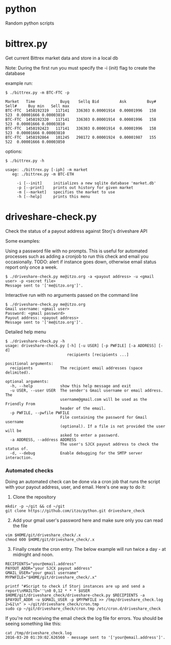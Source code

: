 # python
Random python scripts


# bittrex.py
Get current Bittrex market data and store in a local db

Note: During the first run you must specify the -i (init) flag to create the database

example run:
```
$ ./bittrex.py -m BTC-FTC -p

Market   Time           Buyq    Sellq Bid         Ask         Buy# Sell#     Buy min   Sell max
BTC-FTC  1458192319   117141   336303 0.00001914  0.00001996   158   523  0.00001666 0.00003810
BTC-FTC  1458192320   117141   336303 0.00001914  0.00001996   158   523  0.00001666 0.00003810
BTC-FTC  1458192423   117141   336303 0.00001914  0.00001996   158   523  0.00001666 0.00003810
BTC-FTC  1458192864   101245   298172 0.00001924  0.00001987   155   522  0.00001666 0.00003850
```
options:
```
$ ./bittrex.py -h

usage: ./bittrex.py [-iph] -m market
   eg: ./bittrex.py -m BTC-ETH

     -i [--init]     initializes a new sqlite database 'market.db'
     -p [--print]    prints out history for given market
     -m [--market]   specifies the market to use
     -h [--help]     prints this menu
```


# driveshare-check.py
Check the status of a payout address against Storj's driveshare API

Some examples:

Using a password file with no prompts. This is useful for automated processes such as adding a cronjob to run this check and email you occasionally. TODO: alert if instance goes down, otherwise email status report only once a week.
```
$ ./driveshare-check.py me@itzo.org -a <payout address> -u <gmail user> -p <secret file>
Message sent to '['me@itzo.org']'.
```
Interactive run with no arguments passed on the command line
```
$ ./driveshare-check.py me@itzo.org
Gmail username: <gmail user>
Password: <gmail password>
Payout address: <payout address>
Message sent to '['me@itzo.org']'.
```
Detailed help menu
```
$ ./driveshare-check.py -h
usage: driveshare-check.py [-h] [-u USER] [-p PWFILE] [-a ADDRESS] [-d]
                           recipients [recipients ...]

positional arguments:
  recipients            The recipient email addresses (space delimited).

optional arguments:
  -h, --help            show this help message and exit
  -u USER, --user USER  The sender's Gmail username or email address. The
                        username@gmail.com will be used as the Friendly From
                        header of the email.
  -p PWFILE, --pwfile PWFILE
                        File containing the password for Gmail username
                        (optional). If a file is not provided the user will be
                        asked to enter a password.
  -a ADDRESS, --address ADDRESS
                        The user's SJCX payout address to check the status of.
  -d, --debug           Enable debugging for the SMTP server interaction.
```

### Automated checks

Doing an automated check can be done via a cron job that runs the script with your payout address, user, and email. Here's one way to do it:

1) Clone the repository
```
mkdir -p ~/git && cd ~/git
git clone https://github.com/itzo/python.git driveshare_check
```
2) Add your gmail user's password here and make sure only you can read the file
```
vim $HOME/git/driveshare_check/.x
chmod 600 $HOME/git/driveshare_check/.x
```
3) Finally create the cron entry. The below example will run twice a day - at midnight and noon.
```
RECIPIENTS="your@email.address"
PAYOUT_ADDR="your SJCX payout address"
GMAIL_USER="your gmail username"
MYPWFILE="$HOME/git/driveshare_check/.x"

printf "#Script to check if Storj instances are up and send a report\nMAILTO=''\n0 0,12 * * * $USER $HOME/git/driveshare_check/driveshare-check.py $RECIPIENTS -a $PAYOUT_ADDR -u $GMAIL_USER -p $MYPWFILE >> /tmp/driveshare_check.log 2>&1\n" > ~/git/driveshare_check/cron.tmp
sudo cp ~/git/driveshare_check/cron.tmp /etc/cron.d/driveshare_check
```
If you're not receiving the email check the log file for errors. You should be seeing something like this:
```
cat /tmp/driveshare_check.log
2016-03-20 01:39:02.626560 - message sent to '['your@email.address']'.
```
